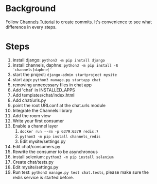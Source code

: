 # Background
Follow [Channels Tutorial](https://channels.readthedocs.io/en/latest/tutorial/index.html) to create commits. It's convenience to see what difference in every steps.

# Steps
1. install django: `python3 -m pip install django`
2. install channels, daphne: `python3 -m pip install -U 'channels[daphne]'`
3. start the project: `django-admin startproject mysite`
4. start app: `python3 manage.py startapp chat`
5. removing unnecessary files in chat app
6. Add 'chat' in INSTALLED_APPS
7. Add templates/chat/index.html
8. Add chat/urls.py
9. point the root URLconf at the chat.urls module
10. Integrate the Channels library
11. Add the room view
12. Write your first consumer
13. Enable a channel layer
	1. `docker run --rm -p 6379:6379 redis:7`
	2. `python3 -m pip install channels_redis`
	3. Edit mysite/settings.py
14. Edit chat/consumers.py
15. Rewrite the consumer to be asynchronous
16. install selenium: `python3 -m pip install selenium`
17. Create chat/tests.py
18. Edit mysite/settings.py
19. Run test: `python3 manage.py test chat.tests`, please make sure the redis service is started before.
